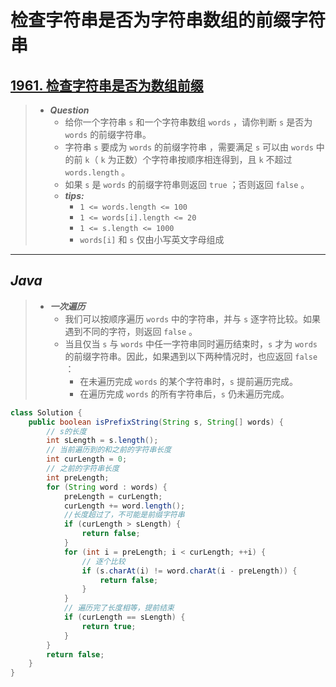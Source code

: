 # 检查字符串是否为字符串数组的前缀字符串

## [1961. 检查字符串是否为数组前缀](https://leetcode.cn/problems/check-if-string-is-a-prefix-of-array/)

> - ***Question***
>   - 给你一个字符串 `s` 和一个字符串数组 `words` ，请你判断 `s` 是否为 `words` 的前缀字符串。
>   - 字符串 `s` 要成为 `words` 的前缀字符串 ，需要满足 `s` 可以由 `words` 中的前 `k`（ `k` 为正数）个字符串按顺序相连得到，且 `k` 不超过 `words.length` 。
>   - 如果 `s` 是 `words` 的前缀字符串则返回 `true` ；否则返回 `false` 。
>   - ***tips:***
>     - `1 <= words.length <= 100`
>     - `1 <= words[i].length <= 20`
>     - `1 <= s.length <= 1000`
>     - `words[i]` 和 `s` 仅由小写英文字母组成

---

## *Java*

> - ***一次遍历***
>   - 我们可以按顺序遍历 `words` 中的字符串，并与 `s` 逐字符比较。如果遇到不同的字符，则返回 `false` 。
>   - 当且仅当 `s` 与 `words` 中任一字符串同时遍历结束时，`s` 才为 `words` 的前缀字符串。因此，如果遇到以下两种情况时，也应返回 `false` ：
>     - 在未遍历完成 `words` 的某个字符串时，`s` 提前遍历完成。
>     - 在遍历完成 `words` 的所有字符串后，`s` 仍未遍历完成。

```java
class Solution {
    public boolean isPrefixString(String s, String[] words) {
        // s的长度
        int sLength = s.length();
        // 当前遍历到的和之前的字符串长度
        int curLength = 0;
        // 之前的字符串长度
        int preLength;
        for (String word : words) {
            preLength = curLength;
            curLength += word.length();
            //长度超过了，不可能是前缀字符串
            if (curLength > sLength) {
                return false;
            }
            for (int i = preLength; i < curLength; ++i) {
                // 逐个比较
                if (s.charAt(i) != word.charAt(i - preLength)) {
                    return false;
                }
            }
            // 遍历完了长度相等，提前结束
            if (curLength == sLength) {
                return true;
            }
        }
        return false;
    }
}
```
